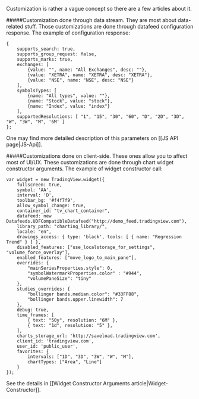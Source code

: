 Customization is rather a vague concept so there are a few articles about it.

#####Customization done through data stream.
They are most about data-related stuff. Those customizations are done through datafeed configuration response. The example of configuration response:

```
{
	supports_search: true,
	supports_group_request: false,
	supports_marks: true,
	exchanges: [
		{value: "", name: "All Exchanges", desc: ""},
		{value: "XETRA", name: "XETRA", desc: "XETRA"},
		{value: "NSE", name: "NSE", desc: "NSE"}
	],
	symbolsTypes: [
		{name: "All types", value: ""},
		{name: "Stock", value: "stock"},
		{name: "Index", value: "index"}
	],
	supportedResolutions: [ "1", "15", "30", "60", "D", "2D", "3D", "W", "3W", "M", '6M' ]
};
```

One may find more detailed description of this parameters on [[JS API page|JS-Api]].

#####Customizations done on client-side. 
These ones allow you to affect most of UI/UX. These customizations are done through chart widget constructor arguments. The example of widget constructor call: 

```
var widget = new TradingView.widget({
	fullscreen: true,
	symbol: 'AA',
	interval: 'D',
	toolbar_bg: '#f4f7f9',
	allow_symbol_change: true,
	container_id: "tv_chart_container",
	datafeed: new Datafeeds.UDFCompatibleDatafeed("http://demo_feed.tradingview.com"),
	library_path: "charting_library/",
	locale: "en",
	drawings_access: { type: 'black', tools: [ { name: "Regression Trend" } ] },
	disabled_features: ["use_localstorage_for_settings", "volume_force_overlay"],
	enabled_features: ["move_logo_to_main_pane"],
	overrides: {
		"mainSeriesProperties.style": 0,
		"symbolWatermarkProperties.color" : "#944",
		"volumePaneSize": "tiny"
	},
	studies_overrides: {
		"bollinger bands.median.color": "#33FF88",
		"bollinger bands.upper.linewidth": 7
	},
	debug: true,
	time_frames: [
		{ text: "50y", resolution: "6M" },
		{ text: "1d", resolution: "5" },
	],
	charts_storage_url: 'http://saveload.tradingview.com',
	client_id: 'tradingview.com',
	user_id: 'public_user',
	favorites: {
		intervals: ["1D", "3D", "3W", "W", "M"],
		chartTypes: ["Area", "Line"]
	}
});
```

See the details in [[Widget Constructor Arguments article|Widget-Constructor]].